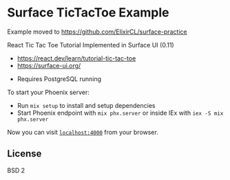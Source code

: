 # Surface TicTacToe Example

Example moved to https://github.com/ElixirCL/surface-practice

React Tic Tac Toe Tutorial Implemented in Surface UI (0.11)

- https://react.dev/learn/tutorial-tic-tac-toe
- https://surface-ui.org/

* Requires PostgreSQL running

To start your Phoenix server:

  * Run `mix setup` to install and setup dependencies
  * Start Phoenix endpoint with `mix phx.server` or inside IEx with `iex -S mix phx.server`

Now you can visit [`localhost:4000`](http://localhost:4000) from your browser.

## License

BSD 2
